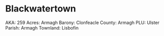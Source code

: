 # Blackwatertown

AKA: 259
Acres: Armagh
Barony: Clonfeacle
County: Armagh
PLU: Ulster
Parish: Armagh
Townland: Lisbofin